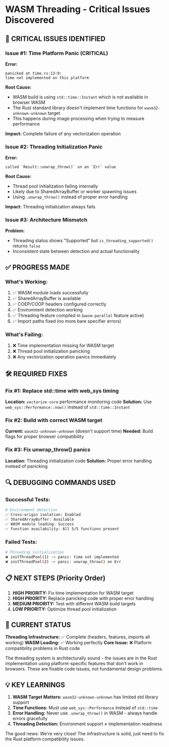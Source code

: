 # WASM Threading - Critical Issues Discovered

## 🔴 CRITICAL ISSUES IDENTIFIED

### Issue #1: Time Platform Panic (CRITICAL)
**Error:**
```
panicked at time.rs:13:9:
time not implemented on this platform
```

**Root Cause:**
- WASM build is using `std::time::Instant` which is not available in browser WASM
- The Rust standard library doesn't implement time functions for `wasm32-unknown-unknown` target
- This happens during image processing when trying to measure performance

**Impact:** Complete failure of any vectorization operation

### Issue #2: Threading Initialization Panic
**Error:**
```
called `Result::unwrap_throw()` on an `Err` value
```

**Root Cause:**
- Thread pool initialization failing internally
- Likely due to SharedArrayBuffer or worker spawning issues
- Using `.unwrap_throw()` instead of proper error handling

**Impact:** Threading initialization always fails

### Issue #3: Architecture Mismatch
**Problem:**
- Threading status shows "Supported" but `is_threading_supported()` returns `false`
- Inconsistent state between detection and actual functionality

## ✅ PROGRESS MADE

### What's Working:
1. ✅ WASM module loads successfully
2. ✅ SharedArrayBuffer is available
3. ✅ COEP/COOP headers configured correctly
4. ✅ Environment detection working
5. ✅ Threading feature compiled in (`wasm-parallel` feature active)
6. ✅ Import paths fixed (no more bare specifier errors)

### What's Failing:
1. ❌ Time implementation missing for WASM target
2. ❌ Thread pool initialization panicking
3. ❌ Any vectorization operation panics immediately

## 🛠 REQUIRED FIXES

### Fix #1: Replace std::time with web_sys timing
**Location:** `vectorize-core` performance monitoring code
**Solution:** Use `web_sys::Performance::now()` instead of `std::time::Instant`

### Fix #2: Build with correct WASM target
**Current:** `wasm32-unknown-unknown` (doesn't support time)
**Needed:** Build flags for proper browser compatibility

### Fix #3: Fix unwrap_throw() panics
**Location:** Threading initialization code
**Solution:** Proper error handling instead of panicking

## 🔍 DEBUGGING COMMANDS USED

### Successful Tests:
```bash
# Environment detection
✅ Cross-origin isolation: Enabled
✅ SharedArrayBuffer: Available  
✅ WASM module loading: Success
✅ Function availability: All 5/5 functions present
```

### Failed Tests:
```bash
# Threading initialization
❌ initThreadPool(1) -> panic: time not implemented
❌ initThreadPool(2) -> panic: unwrap_throw() on Err
```

## 📋 NEXT STEPS (Priority Order)

1. **HIGH PRIORITY:** Fix time implementation for WASM target
2. **HIGH PRIORITY:** Replace panicking code with proper error handling  
3. **MEDIUM PRIORITY:** Test with different WASM build targets
4. **LOW PRIORITY:** Optimize thread pool initialization

## 🎯 CURRENT STATUS

**Threading Infrastructure:** ✅ Complete (headers, features, imports all working)
**WASM Loading:** ✅ Working perfectly
**Core Issue:** ❌ Platform compatibility problems in Rust code

The threading system is architecturally sound - the issues are in the Rust implementation using platform-specific features that don't work in browsers. These are fixable code issues, not fundamental design problems.

## 💡 KEY LEARNINGS

1. **WASM Target Matters:** `wasm32-unknown-unknown` has limited std library support
2. **Time Functions:** Must use `web_sys::Performance` instead of `std::time` 
3. **Error Handling:** Never use `.unwrap_throw()` in WASM - always handle errors gracefully
4. **Threading Detection:** Environment support ≠ implementation readiness

The good news: We're very close! The infrastructure is solid, just need to fix the Rust platform compatibility issues.